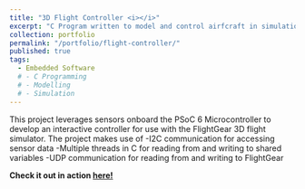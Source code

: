 ```yaml
---
title: "3D Flight Controller <i></i>"
excerpt: "C Program written to model and control airfcraft in simulation" #<br/><img src='/images/500x300.png'>"
collection: portfolio
permalink: "/portfolio/flight-controller/"
published: true
tags:
  - Embedded Software
  # - C Programming
  # - Modelling
  # - Simulation
---
```


This project leverages sensors onboard the PSoC 6 Microcontroller to develop an interactive controller for use with the FlightGear 3D flight simulator. The project makes use of
-I2C communication for accessing sensor data
-Multiple threads in C for reading from and writing to shared variables
-UDP communication for reading from and writing to FlightGear

<b>Check it out in action [here!](https://www.youtube.com/watch?v=LU2owCu6Pb4&t=23s)</b>
<!-- [![IMAGE ALT TEXT HERE](https://img.youtube.com/vi/LU2owCu6Pb4/0.jpg)](https://www.youtube.com/watch?v=LU2owCu6Pb4&t=23s) -->